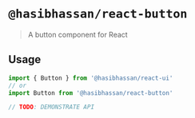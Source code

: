 # `@hasibhassan/react-button`

> A button component for React

## Usage

```jsx
import { Button } from '@hasibhassan/react-ui'
// or
import Button from '@hasibhassan/react-button'

// TODO: DEMONSTRATE API
```
